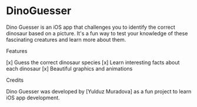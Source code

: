 # DinoGuesser


Dino Guesser is an iOS app that challenges you to identify the correct dinosaur based on a picture. It's a fun way to test your knowledge of these fascinating creatures and learn more about them.

Features

[x] Guess the correct dinosaur species
[x] Learn interesting facts about each dinosaur
[x] Beautiful graphics and animations


Credits

Dino Guesser was developed by [Yulduz Muradova] as a fun project to learn iOS app development. 
